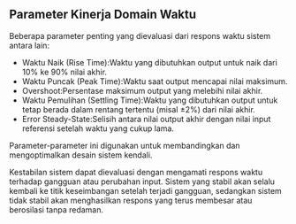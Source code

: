## Parameter Kinerja Domain Waktu

Beberapa parameter penting yang dievaluasi dari respons waktu sistem antara lain:

- Waktu Naik (Rise Time):Waktu yang dibutuhkan output untuk naik dari 10% ke 90% nilai akhir.
- Waktu Puncak (Peak Time):Waktu saat output mencapai nilai maksimum.
- Overshoot:Persentase maksimum output yang melebihi nilai akhir.
- Waktu Pemulihan (Settling Time):Waktu yang dibutuhkan output untuk tetap berada dalam rentang tertentu (misal ±2%) dari nilai akhir.
- Error Steady-State:Selisih antara nilai output akhir dengan nilai input referensi setelah waktu yang cukup lama.

Parameter-parameter ini digunakan untuk membandingkan dan mengoptimalkan desain sistem kendali.

Kestabilan sistem dapat dievaluasi dengan mengamati respons waktu terhadap gangguan atau perubahan input. Sistem yang stabil akan selalu kembali ke titik keseimbangan setelah terjadi gangguan, sedangkan sistem tidak stabil akan menghasilkan respons yang terus membesar atau berosilasi tanpa redaman.

